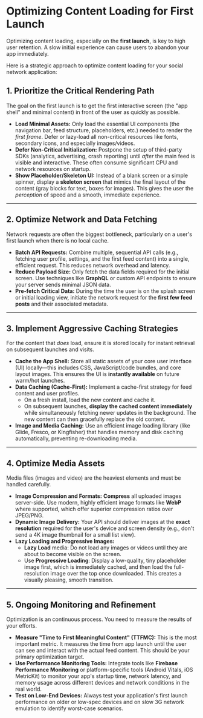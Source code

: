 # Optimizing Content Loading for First Launch

Optimizing content loading, especially on the **first launch**, is key to high user retention. A slow initial experience can cause users to abandon your app immediately.

Here is a strategic approach to optimize content loading for your social network application:

## 1. Prioritize the Critical Rendering Path

The goal on the first launch is to get the first interactive screen (the "app shell" and minimal content) in front of the user as quickly as possible.

* **Load Minimal Assets:** Only load the essential UI components (the navigation bar, feed structure, placeholders, etc.) needed to render the *first frame*. Defer or lazy-load all non-critical resources like fonts, secondary icons, and especially images/videos.
* **Defer Non-Critical Initialization:** Postpone the setup of third-party SDKs (analytics, advertising, crash reporting) until *after* the main feed is visible and interactive. These often consume significant CPU and network resources on startup.
* **Show Placeholder/Skeleton UI:** Instead of a blank screen or a simple spinner, display a **skeleton screen**  that mimics the final layout of the content (gray blocks for text, boxes for images). This gives the user the *perception* of speed and a smooth, immediate experience.

***

## 2. Optimize Network and Data Fetching

Network requests are often the biggest bottleneck, particularly on a user's first launch when there is no local cache.

* **Batch API Requests:** Combine multiple, sequential API calls (e.g., fetching user profile, settings, and the first feed content) into a single, efficient request. This reduces network overhead and latency.
* **Reduce Payload Size:** Only fetch the data fields required for the initial screen. Use techniques like **GraphQL** or custom API endpoints to ensure your server sends minimal JSON data.
* **Pre-fetch Critical Data:** During the time the user is on the splash screen or initial loading view, initiate the network request for the **first few feed posts** and their associated metadata.

***

## 3. Implement Aggressive Caching Strategies

For the content that *does* load, ensure it is stored locally for instant retrieval on subsequent launches and visits.

* **Cache the App Shell:** Store all static assets of your core user interface (UI) locally—this includes CSS, JavaScript/code bundles, and core layout images. This ensures the UI is **instantly available** on future warm/hot launches.
* **Data Caching (Cache-First):** Implement a cache-first strategy for feed content and user profiles.
    * On a fresh install, load the new content and cache it.
    * On subsequent launches, **display the cached content immediately** while simultaneously fetching newer updates in the background. The new content can then gracefully replace the old content.
* **Image and Media Caching:** Use an efficient image loading library (like Glide, Fresco, or Kingfisher) that handles memory and disk caching automatically, preventing re-downloading media.

***

## 4. Optimize Media Assets

Media files (images and video) are the heaviest elements and must be handled carefully.

* **Image Compression and Formats:** **Compress** all uploaded images server-side. Use modern, highly efficient image formats like **WebP** where supported, which offer superior compression ratios over JPEG/PNG.
* **Dynamic Image Delivery:** Your API should deliver images at the **exact resolution** required for the user's device and screen density (e.g., don't send a 4K image thumbnail for a small list view).
* **Lazy Loading and Progressive Images:**
    * **Lazy Load** media: Do not load any images or videos until they are about to become visible on the screen.
    * Use **Progressive Loading**: Display a low-quality, tiny placeholder image first, which is immediately cached, and then load the full-resolution image over the top once downloaded. This creates a visually pleasing, smooth transition.

***

## 5. Ongoing Monitoring and Refinement

Optimization is an continuous process. You need to measure the results of your efforts.

* **Measure "Time to First Meaningful Content" (TTFMC):** This is the most important metric. It measures the time from app launch until the user can see and interact with the actual feed content. This should be your primary optimization target.
* **Use Performance Monitoring Tools:** Integrate tools like **Firebase Performance Monitoring** or platform-specific tools (Android Vitals, iOS MetricKit) to monitor your app's startup time, network latency, and memory usage across different devices and network conditions in the real world.
* **Test on Low-End Devices:** Always test your application's first launch performance on older or low-spec devices and on slow 3G network emulation to identify worst-case scenarios.